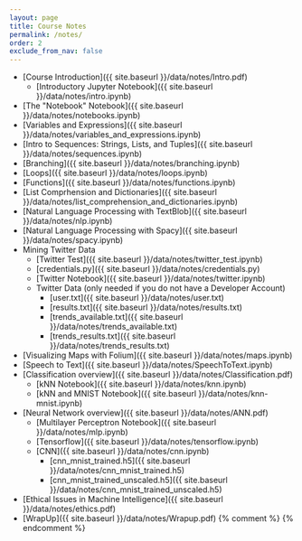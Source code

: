 ```yaml
---
layout: page
title: Course Notes 
permalink: /notes/
order: 2
exclude_from_nav: false
---
```


* [Course Introduction]({{ site.baseurl }}/data/notes/Intro.pdf)
    * [Introductory Jupyter Notebook]({{ site.baseurl }}/data/notes/intro.ipynb)
* [The "Notebook" Notebook]({{ site.baseurl }}/data/notes/notebooks.ipynb)
* [Variables and Expressions]({{ site.baseurl }}/data/notes/variables_and_expressions.ipynb)
* [Intro to Sequences: Strings, Lists, and Tuples]({{ site.baseurl }}/data/notes/sequences.ipynb)
* [Branching]({{ site.baseurl }}/data/notes/branching.ipynb)
* [Loops]({{ site.baseurl }}/data/notes/loops.ipynb)
* [Functions]({{ site.baseurl }}/data/notes/functions.ipynb)
* [List Comprhension and Dictionaries]({{ site.baseurl }}/data/notes/list_comprehension_and_dictionaries.ipynb)
* [Natural Language Processing with TextBlob]({{ site.baseurl }}/data/notes/nlp.ipynb)
* [Natural Language Processing with Spacy]({{ site.baseurl }}/data/notes/spacy.ipynb)
* Mining Twitter Data
    * [Twitter Test]({{ site.baseurl }}/data/notes/twitter_test.ipynb)
    * [credentials.py]({{ site.baseurl }}/data/notes/credentials.py)
    * [Twitter Notebook]({{ site.baseurl }}/data/notes/twitter.ipynb)
    * Twitter Data (only needed if you do not have a Developer Account)
        * [user.txt]({{ site.baseurl }}/data/notes/user.txt)
        * [results.txt]({{ site.baseurl }}/data/notes/results.txt)
        * [trends_available.txt]({{ site.baseurl }}/data/notes/trends_available.txt)
        * [trends_results.txt]({{ site.baseurl }}/data/notes/trends_results.txt)
* [Visualizing Maps with Folium]({{ site.baseurl }}/data/notes/maps.ipynb)
* [Speech to Text]({{ site.baseurl }}/data/notes/SpeechToText.ipynb)
* [Classification overview]({{ site.baseurl }}/data/notes/Classification.pdf)
    * [kNN Notebook]({{ site.baseurl }}/data/notes/knn.ipynb)
    * [kNN and MNIST Notebook]({{ site.baseurl }}/data/notes/knn-mnist.ipynb)
* [Neural Network overview]({{ site.baseurl }}/data/notes/ANN.pdf)
    * [Multilayer Perceptron Notebook]({{ site.baseurl }}/data/notes/mlp.ipynb)
    * [Tensorflow]({{ site.baseurl }}/data/notes/tensorflow.ipynb)
    * [CNN]({{ site.baseurl }}/data/notes/cnn.ipynb)
        * [cnn_mnist_trained.h5]({{ site.baseurl }}/data/notes/cnn_mnist_trained.h5) 
        * [cnn_mnist_trained_unscaled.h5]({{ site.baseurl }}/data/notes/cnn_mnist_trained_unscaled.h5) 
* [Ethical Issues in Machine Intelligence]({{ site.baseurl }}/data/notes/ethics.pdf)
* [WrapUp]({{ site.baseurl }}/data/notes/Wrapup.pdf) 
{% comment %}
{% endcomment %}
    
